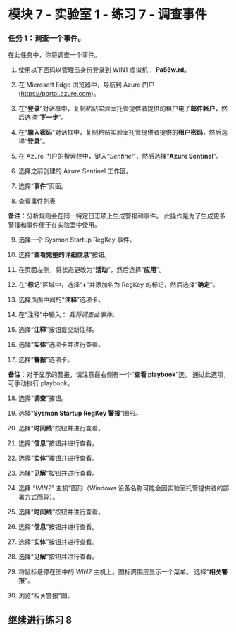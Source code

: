 # 模块 7 - 实验室 1 - 练习 7 - 调查事件

### 任务 1：调查一个事件。

在此任务中，你将调查一个事件。

1. 使用以下密码以管理员身份登录到 WIN1 虚拟机： **Pa55w.rd**。  

2. 在 Microsoft Edge 浏览器中，导航到 Azure 门户 (https://portal.azure.com)。

3. 在“**登录**”对话框中，复制粘贴实验室托管提供者提供的租户电子**邮件帐户**，然后选择“**下一步**”。

4. 在“**输入密码**”对话框中，复制粘贴实验室托管提供者提供的**租户密码**，然后选择“**登录**”。

5. 在 Azure 门户的搜索栏中，键入“*Sentinel*”，然后选择“**Azure Sentinel**”。

6. 选择之前创建的 Azure Sentinel 工作区。

7. 选择“**事件**”页面。

8. 查看事件列表

**备注**：分析规则会在同一特定日志项上生成警报和事件。  此操作是为了生成更多警报和事件便于在实验室中使用。
  
9. 选择一个 Sysmon Startup RegKey 事件。

10. 选择“**查看完整的详细信息**”按钮。

11. 在页面左侧，将状态更改为“**活动**”，然后选择“**应用**”。

12. 在“**标记**”区域中，选择“**+**”并添加名为 RegKey 的标记，然后选择“**确定**”。

13. 选择页面中间的“**注释**”选项卡。

14. 在“注释”中输入： *我将调查此事件。*

15. 选择“**注释**”按钮提交新注释。

16. 选择“**实体**”选项卡并进行查看。

17. 选择“**警报**”选项卡。

**备注**：对于显示的警报，请注意最右侧有一个“**查看 playbook**”选。  通过此选项，可手动执行 playbook。

18. 选择“**调查**”按钮。

19. 选择“**Sysmon Startup RegKey 警报**”图形。

20.	选择“**时间线**”按钮并进行查看。

21. 选择“**信息**”按钮并进行查看。

22.	选择“**实体**”按钮并进行查看。

23.	选择“**见解**”按钮并进行查看。

24.	选择 “*WIN2*” 主机”图形（Windows 设备名称可能会因实验室托管提供者的部署方式而异）。

25.	选择“**时间线**”按钮并进行查看。

26.	选择“**信息**”按钮并进行查看。

27.	选择“**实体**”按钮并进行查看。

28.	选择“**见解**”按钮并进行查看。

29.	将鼠标悬停在图中的 *WIN2* 主机上。图标周围应显示一个菜单。  选择“**相关警报**”。

30. 浏览“相关警报”图。

## 继续进行练习 8
